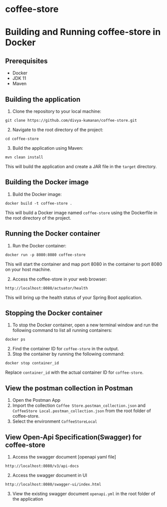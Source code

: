 # coffee-store
# Building and Running coffee-store in Docker
## Prerequisites
* Docker
* JDK 11
* Maven
## Building the application
1. Clone the repository to your local machine:
```
git clone https://github.com/divya-kumanan/coffee-store.git
```
2. Navigate to the root directory of the project:
```
cd coffee-store
```
3. Build the application using Maven:
```
mvn clean install
```
This will build the application and create a JAR file in the `target` directory.

## Building the Docker image
1. Build the Docker image:
```
docker build -t coffee-store .
```
This will build a Docker image named `coffee-store` using the Dockerfile in the root directory of the project.

## Running the Docker container
1. Run the Docker container:
```
docker run -p 8080:8080 coffee-store
```
This will start the container and map port 8080 in the container to port 8080 on your host machine.

2. Access the coffee-store in your web browser:
```
http://localhost:8080/actuator/health
```
This will bring up the health status of your Spring Boot application.

## Stopping the Docker container
1. To stop the Docker container, open a new terminal window and run the following command to list all running containers:
```
docker ps
```
2. Find the container ID for `coffee-store` in the output.
3. Stop the container by running the following command:
```
docker stop container_id
```
Replace `container_id` with the actual container ID for `coffee-store`.

## View the postman collection in Postman
1. Open the Postman App
2. Import the collection `Coffee Store.postman_collection.json` and `CoffeeStore Local.postman_collection.json` from the root folder of coffee-store.
3. Select the environment `CoffeeStoreLocal`

## View Open-Api Specification(Swagger) for coffee-store
1. Access the swagger document [openapi yaml file]
```
http://localhost:8080/v3/api-docs
```
2. Access the swagger document in UI
```
http://localhost:8080/swagger-ui/index.html
```
3. View the existing swagger document `openapi.yml` in the root folder of the application
